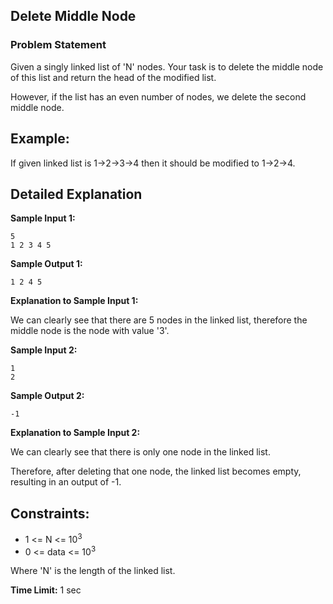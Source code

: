 <h2>Delete Middle Node</h2>
<h3>Problem Statement</h3>
<p>Given a singly linked list of 'N' nodes. Your task is to delete the middle node of this list and return the head of the modified list.</p>

<p>However, if the list has an even number of nodes, we delete the second middle node.</p>

<h2>Example:</h2>
<p>If given linked list is 1->2->3->4 then it should be modified to 1->2->4.</p>

<h2>Detailed Explanation</h2>
<p><strong>Sample Input 1:</strong></p>
<pre><code>5
1 2 3 4 5
</code></pre>
<p><strong>Sample Output 1:</strong></p>
<pre><code>1 2 4 5</code></pre>
<p><strong>Explanation to Sample Input 1:</strong></p>
<p>We can clearly see that there are 5 nodes in the linked list, therefore the middle node is the node with value '3'.</p>

<p><strong>Sample Input 2:</strong></p>
<pre><code>1
2
</code></pre>
<p><strong>Sample Output 2:</strong></p>
<pre><code>-1</code></pre>
<p><strong>Explanation to Sample Input 2:</strong></p>
<p>We can clearly see that there is only one node in the linked list.</p>
<p>Therefore, after deleting that one node, the linked list becomes empty, resulting in an output of -1.</p>

<h2>Constraints:</h2>
<ul>
    <li>1 <= N <= 10<sup>3</sup></li>
    <li>0 <= data <= 10<sup>3</sup></li>
</ul>

<p>Where 'N' is the length of the linked list.</p>

<p><strong>Time Limit:</strong> 1 sec</p>